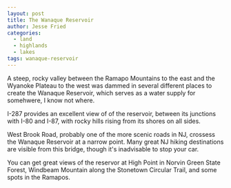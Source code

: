 ```yaml
---
layout: post
title: The Wanaque Reservoir
author: Jesse Fried
categories:
  - land
  - highlands
  - lakes
tags: wanaque-reservoir
---
```


A steep, rocky valley between the Ramapo Mountains to the east and the Wyanoke Plateau to the west was dammed in several different places to create the Wanaque Reservoir, which serves as a water supply for somehwere, I know not where.

I-287 provides an excellent view of of the reservoir, between its junctions with I-80 and I-87, with rocky hills rising from its shores on all sides. 

West Brook Road, probably one of the more scenic roads in NJ, crossess the Wanaque Reservoir at a narrow point. Many great NJ hiking destinations are visible from this bridge, though it's inadvisable to stop your car.

You can get great views of the reservor at High Point in Norvin Green State Forest, Windbeam Mountain along the Stonetown Circular Trail, and some spots in the Ramapos.
